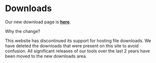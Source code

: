 # Downloads #

Our new download page is <font color='purple'><b><a href='http://opendatakit.org/downloads'>here</a></b></font>.

Why the change?

This website has discontinued its support for hosting file downloads. We have deleted the downloads that were present on this site to avoid confusion. All significant releases of our tools over the last 2 years have been moved to the new downloads area.